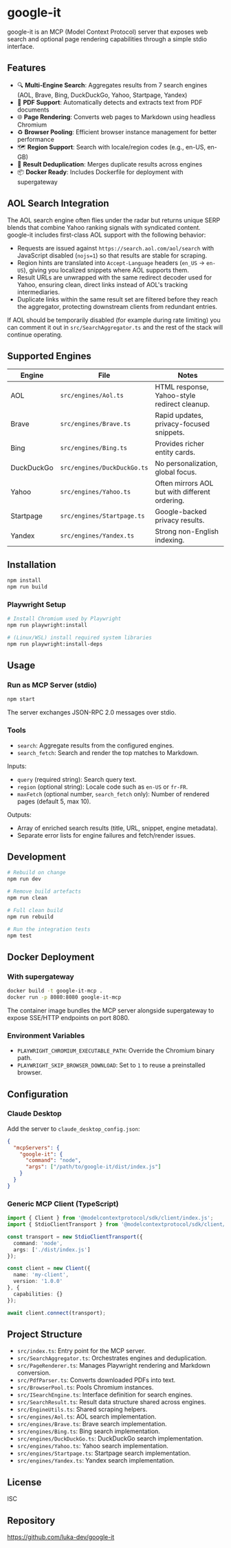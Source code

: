 # google-it

google-it is an MCP (Model Context Protocol) server that exposes web search and optional page rendering capabilities through a simple stdio interface.

## Features
- 🔍 **Multi-Engine Search**: Aggregates results from 7 search engines (AOL, Brave, Bing, DuckDuckGo, Yahoo, Startpage, Yandex)
- 📄 **PDF Support**: Automatically detects and extracts text from PDF documents
- 🌐 **Page Rendering**: Converts web pages to Markdown using headless Chromium
- ♻️ **Browser Pooling**: Efficient browser instance management for better performance
- 🗺️ **Region Support**: Search with locale/region codes (e.g., en-US, en-GB)
- 🔄 **Result Deduplication**: Merges duplicate results across engines
- 📦 **Docker Ready**: Includes Dockerfile for deployment with supergateway

## AOL Search Integration
The AOL search engine often flies under the radar but returns unique SERP blends that combine Yahoo ranking signals with syndicated content. google-it includes first-class AOL support with the following behavior:
- Requests are issued against `https://search.aol.com/aol/search` with JavaScript disabled (`nojs=1`) so that results are stable for scraping.
- Region hints are translated into `Accept-Language` headers (`en_US` -> `en-US`), giving you localized snippets where AOL supports them.
- Result URLs are unwrapped with the same redirect decoder used for Yahoo, ensuring clean, direct links instead of AOL's tracking intermediaries.
- Duplicate links within the same result set are filtered before they reach the aggregator, protecting downstream clients from redundant entries.

If AOL should be temporarily disabled (for example during rate limiting) you can comment it out in `src/SearchAggregator.ts` and the rest of the stack will continue operating.

## Supported Engines
| Engine | File | Notes |
| --- | --- | --- |
| AOL | `src/engines/Aol.ts` | HTML response, Yahoo-style redirect cleanup. |
| Brave | `src/engines/Brave.ts` | Rapid updates, privacy-focused snippets. |
| Bing | `src/engines/Bing.ts` | Provides richer entity cards. |
| DuckDuckGo | `src/engines/DuckDuckGo.ts` | No personalization, global focus. |
| Yahoo | `src/engines/Yahoo.ts` | Often mirrors AOL but with different ordering. |
| Startpage | `src/engines/Startpage.ts` | Google-backed privacy results. |
| Yandex | `src/engines/Yandex.ts` | Strong non-English indexing. |

## Installation
```bash
npm install
npm run build
```

### Playwright Setup
```bash
# Install Chromium used by Playwright
npm run playwright:install

# (Linux/WSL) install required system libraries
npm run playwright:install-deps
```

## Usage
### Run as MCP Server (stdio)
```bash
npm start
```
The server exchanges JSON-RPC 2.0 messages over stdio.

### Tools
- `search`: Aggregate results from the configured engines.
- `search_fetch`: Search and render the top matches to Markdown.

Inputs:
- `query` (required string): Search query text.
- `region` (optional string): Locale code such as `en-US` or `fr-FR`.
- `maxFetch` (optional number, `search_fetch` only): Number of rendered pages (default 5, max 10).

Outputs:
- Array of enriched search results (title, URL, snippet, engine metadata).
- Separate error lists for engine failures and fetch/render issues.

## Development
```bash
# Rebuild on change
npm run dev

# Remove build artefacts
npm run clean

# Full clean build
npm run rebuild

# Run the integration tests
npm test
```

## Docker Deployment
### With supergateway
```bash
docker build -t google-it-mcp .
docker run -p 8080:8080 google-it-mcp
```
The container image bundles the MCP server alongside supergateway to expose SSE/HTTP endpoints on port 8080.

### Environment Variables
- `PLAYWRIGHT_CHROMIUM_EXECUTABLE_PATH`: Override the Chromium binary path.
- `PLAYWRIGHT_SKIP_BROWSER_DOWNLOAD`: Set to `1` to reuse a preinstalled browser.

## Configuration
### Claude Desktop
Add the server to `claude_desktop_config.json`:
```json
{
  "mcpServers": {
    "google-it": {
      "command": "node",
      "args": ["/path/to/google-it/dist/index.js"]
    }
  }
}
```

### Generic MCP Client (TypeScript)
```typescript
import { Client } from '@modelcontextprotocol/sdk/client/index.js';
import { StdioClientTransport } from '@modelcontextprotocol/sdk/client/stdio.js';

const transport = new StdioClientTransport({
  command: 'node',
  args: ['./dist/index.js']
});

const client = new Client({
  name: 'my-client',
  version: '1.0.0'
}, {
  capabilities: {}
});

await client.connect(transport);
```

## Project Structure
- `src/index.ts`: Entry point for the MCP server.
- `src/SearchAggregator.ts`: Orchestrates engines and deduplication.
- `src/PageRenderer.ts`: Manages Playwright rendering and Markdown conversion.
- `src/PdfParser.ts`: Converts downloaded PDFs into text.
- `src/BrowserPool.ts`: Pools Chromium instances.
- `src/ISearchEngine.ts`: Interface definition for search engines.
- `src/SearchResult.ts`: Result data structure shared across engines.
- `src/EngineUtils.ts`: Shared scraping helpers.
- `src/engines/Aol.ts`: AOL search implementation.
- `src/engines/Brave.ts`: Brave search implementation.
- `src/engines/Bing.ts`: Bing search implementation.
- `src/engines/DuckDuckGo.ts`: DuckDuckGo search implementation.
- `src/engines/Yahoo.ts`: Yahoo search implementation.
- `src/engines/Startpage.ts`: Startpage search implementation.
- `src/engines/Yandex.ts`: Yandex search implementation.

## License
ISC

## Repository
https://github.com/luka-dev/google-it
